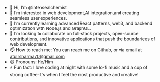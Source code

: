 - 👋 Hi, I’m @intensealchemist
- 👀 I’m interested in web development,AI integration,and creating seamless user experiences.
- 🌱 I’m currently learning advanced React patterns, web3, and backend optimization with Node.js and GraphQL.
- 💞️ I’m looking to collaborate on full-stack projects, open-source contributions, and innovative applications that push the boundariees of web development.
- 📫 How to reach me: You can reach me on Github, or via email at atulrsharma70@gmail.com
- 😄 Pronouns: He/Him
- ⚡ Fun fact: I love coding at night with some lo-fi music and a cup of strong coffee-it's when I feel the most productive and creative!

<!---
intensealchemist/intensealchemist is a ✨ special ✨ repository because its `README.md` (this file) appears on your GitHub profile.
You can click the Preview link to take a look at your changes.
--->
